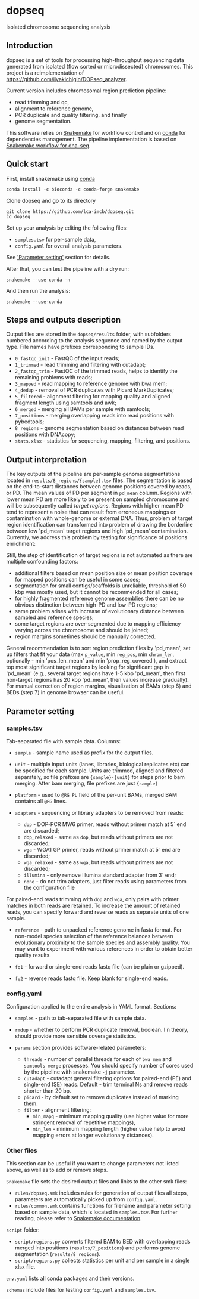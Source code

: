 # dopseq
Isolated chromosome sequencing analysis

## Introduction

dopseq is a set of tools for processing high-throughput sequencing data generated from isolated (flow sorted or microdissected) chromosomes. This project is a reimplementation of https://github.com/ilyakichigin/DOPseq_analyzer.  

Current version includes chromosomal region prediction pipeline: 
- read trimming and qc,
- alignment to reference genome,
- PCR duplicate and quality filtering, and finally
- genome segmentation.

This software relies on [Snakemake](https://snakemake.readthedocs.io/en/stable/) for workflow control and on [conda](https://conda.io/docs/) for dependencies management. The pipeline implementation is based on [Snakemake workflow for dna-seq](https://github.com/snakemake-workflows/dna-seq-gatk-variant-calling).

## Quick start

First, install snakemake using [conda](https://conda.io/docs/user-guide/install/index.html)

```
conda install -c bioconda -c conda-forge snakemake
```

Clone dopseq and go to its directory

```
git clone https://github.com/lca-imcb/dopseq.git
cd dopseq
```

Set up your analysis by editing the following files:

- `samples.tsv` for per-sample data, 
- `config.yaml` for overall analysis parameters. 

See ['Parameter setting'](#parameter-setting) section for details.

After that, you can test the pipeline with a dry run:

```
snakemake --use-conda -n
```

And then run the analysis:

```
snakemake --use-conda
```

## Steps and outputs description

Output files are stored in the `dopseq/results` folder, with subfolders numbered according to the analysis sequence and named by the output type. File names have prefixes corresponding to sample IDs. 

- `0_fastqc_init` - FastQC of the input reads;
- `1_trimmed` - read trimming and filtering with cutadapt;
- `2_fastqc_trim` - FastQC of the trimmed reads, helps to identify the remaining problems with reads;
- `3_mapped` - read mapping to reference genome with bwa mem;
- `4_dedup` - removal of PCR duplicates with Picard MarkDuplicates;
- `5_filtered` - alignment filtering for mapping quality and aligned fragment length using samtools and awk;
- `6_merged` - merging all BAMs per sample with samtools;
- `7_positions` - merging overlapping reads into read positions with pybedtools;
- `8_regions` - genome segmentation based on distances between read positions with DNAcopy;
- `stats.xlsx` - statistics for sequencing, mapping, filtering, and positions.

## Output interpretation 

The key outputs of the pipeline are per-sample genome segmentations located in `results/8_regions/{sample}.tsv` files. 
The segmentation is based on the end-to-start distances between genome positions covered by reads, or PD. 
The mean values of PD per segment in `pd_mean` column. 
Regions with lower mean PD are more likely to be present on sampled chromosome and will be subsequently called _target regions_. 
Regions with higher mean PD tend to represent a noise that can result from erroneous mappings or contamination with whole-genome or external DNA. 
Thus, problem of target region identification can transformed into problem of drawing the borderline between low 'pd_mean' target regions and high 'pd_mean' contamination. 
Currently, we address this problem by testing for significance of positions enrichment:


Still, the step of identification of target regions is not automated as there are multiple confounding factors:

- additional filters based on mean position size or mean position coverage for mapped positions can be useful in some cases;
- segmentation for small contigs/scaffolds is unreliable, threshold of 50 kbp was mostly used, but it cannot be recommended for all cases;
- for highly fragmented reference genome assemblies there can be no obvious distinction between high-PD and low-PD regions;
- same problem arises with increase of evolutionary distance between sampled and reference species;
- some target regions are over-segmented due to mapping efficiency varying across the chromosome and should be joined;
- region margins sometimes should be manually corrected.

General recommendation is to sort region prediction files by 'pd_mean', set up filters that fit your data (max `p_value`, min `reg_pos`, min `chrom_len`,  optionally - min 'pos_len_mean' and min 'prop_reg_covered'), and extract top most significant target regions by looking for significant gap in 'pd_mean' (e.g., several target regions have 1-5 kbp 'pd_mean', then first non-target regions has 20 kbp 'pd_mean', then values increase gradually). For manual correction of region margins, visualization of BAMs (step 6) and BEDs (step 7) in genome browser can be useful. 

## Parameter setting

### samples.tsv

Tab-separated file with sample data. Columns:

- `sample` - sample name used as prefix for the output files.

- `unit` - multiple input units (lanes, libraries, biological replicates etc) can be specified for each sample. 
Units are trimmed, aligned and filtered separately, so file prefixes are `{sample}-{unit}` for steps prior to bam merging.
After bam merging, file prefixes are just `{sample}` 

- `platform` - used to `@RG PL` field of the per-unit BAMs, merged BAM contains all `@RG` lines. 

- `adapters` - sequencing or library adapters to be removed from reads:
  - `dop` - DOP-PCR MW6 primer, reads without primer match at 5\` end are discarded;
  - `dop_relaxed` - same as `dop`, but reads without primers are not discarded;
  - `wga` - WGA1 GP primer, reads without primer match at 5\` end are discarded;
  - `wga_relaxed` - same as `wga`, but reads without primers are not discarded;
  - `illumina` - only remove Illumina standard adapter from 3\` end;
  - `none` - do not trim adapters, just filter reads using parameters from the configuration file

For paired-end reads trimming with `dop` and `wga`, only pairs with primer matches in both reads are retained. 
To increase the amount of retained reads, you can specify forward and reverse reads as separate units of one sample.

- `reference` - path to unpacked reference genome in fasta format. 
For non-model species selection of the reference balances between evolutionary proximity to the sample species and assembly quality. 
You may want to experiment with various references in order to obtain better quality results.

- `fq1` - forward or single-end reads fastq file (can be plain or gzipped).

- `fq2` - reverse reads fastq file. Keep blank for single-end reads.

### config.yaml

Configuration applied to the entire analysis in YAML format. Sections:

- `samples` - path to tab-separated file with sample data.

- `rmdup` - whether to perform PCR duplicate removal, boolean. I
n theory, should provide more sensible coverage statistics. 

- `params` section provides software-related parameters:
  - `threads` - number of parallel threads for each of `bwa mem` and `samtools merge` processes. 
  You should specify number of cores used by the pipeline with snakemake `-j` parameter.
  - `cutadapt` - cutadapt general filtering options for paired-end (PE) and single-end (SE) reads. Default - trim terminal Ns and remove reads shorter than 20 bp.
  - `picard` - by default set to remove duplicates instead of marking them.
  - `filter` - alignment filtering:
    - `min_mapq` - minimum mapping quality (use higher value for more stringent removal of repetitive mappings),
    - `min_len` - minimum mapping length (higher value help to avoid mapping errors at longer evolutionary distances).

### Other files

This section can be useful if you want to change parameters not listed above, as well as to add or remove steps.

`Snakemake` file sets the desired output files and links to the other smk files: 
- `rules/dopseq.smk` includes rules for generation of output files  all steps, parameters are automatically picked up from `config.yaml`.
- `rules/common.smk` contains functions for filename and parameter setting based on sample data, which is located in `samples.tsv`.
For further reading, please refer to [Snakemake documentation](https://snakemake.readthedocs.io/en/stable/).

`script` folder: 
- `script/regions.py` converts filtered BAM to BED with overlapping reads merged into positions (`results/7_positions`) and performs genome segmentation (`results/8_regions`).
- `script/regions.py` collects statistics per unit and per sample in a single xlsx file.

`env.yaml` lists all conda packages and their versions.

`schemas` include files for testing `config.yaml` and `samples.tsv`.
